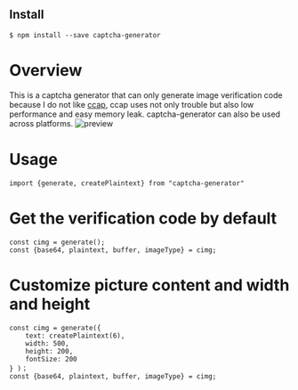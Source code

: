 ## Install

```
$ npm install --save captcha-generator
```
# Overview
This is a captcha generator that can only generate image verification code because I do not like [ccap](https://github.com/DoubleSpout/ccap), ccap uses not only trouble but also low performance and easy memory leak. captcha-generator can also be used across platforms.
![preview](https://apk.kktv8.com/share/other/cg.bmp)

# Usage
`import {generate, createPlaintext} from "captcha-generator" `

# Get the verification code by default
```
const cimg = generate();
const {base64, plaintext, buffer, imageType} = cimg;
```

# Customize picture content and width and height
```
const cimg = generate({
	text: createPlaintext(6),
    width: 500,
    height: 200,
    fontSize: 200
} )；
const {base64, plaintext, buffer, imageType} = cimg;
```